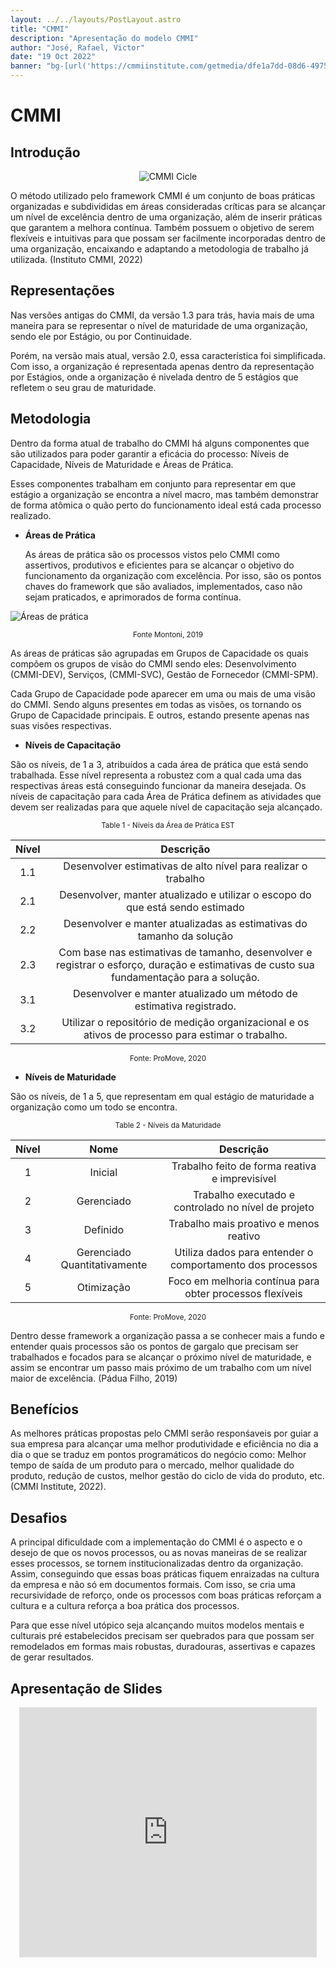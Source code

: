 ```yaml
---
layout: ../../layouts/PostLayout.astro
title: "CMMI"
description: "Apresentação do modelo CMMI"
author: "José, Rafael, Victor"
date: "19 Oct 2022"
banner: "bg-[url('https://cmmiinstitute.com/getmedia/dfe1a7dd-08d6-4975-a993-08968e4060d2/CMMI_v2_081720_892x595.jpg')] bg-hero bg-no-repeat bg-center"
---
```


# CMMI

## Introdução
<div align="center">

![CMMI Cicle](https://i0.wp.com/www.layermark.com/wp-content/uploads/2021/03/cmmi-circle-1.jpg?resize=427%2C427&ssl=1)

</div>

O método utilizado pelo framework CMMI é um conjunto de boas práticas organizadas e subdivididas em áreas consideradas críticas para se alcançar um nível de excelência dentro de uma organização, além de inserir práticas que garantem a melhora contínua. Também possuem o objetivo de serem flexíveis e intuitivas para que possam ser facilmente incorporadas dentro de uma organização, encaixando e adaptando a metodologia de trabalho já utilizada. (Instituto CMMI, 2022)

## Representações

Nas versões antigas do CMMI, da versão 1.3 para trás, havia mais de uma maneira para se representar o nível de maturidade de uma organização, sendo ele por Estágio, ou por Continuidade.

Porém, na versão mais atual, versão 2.0, essa característica foi simplificada. Com isso, a organização é representada apenas dentro da representação por Estágios, onde a organização é nivelada dentro de 5 estágios que refletem o seu grau de maturidade.

##  Metodologia

Dentro da forma atual de trabalho do CMMI há alguns componentes que são utilizados para poder garantir a eficácia do processo: Níveis de Capacidade, Níveis de Maturidade e Áreas de Prática.

Esses componentes trabalham em conjunto para representar em que estágio a organização se encontra a nível macro, mas também demonstrar de forma atômica o quão perto do funcionamento ideal está cada processo realizado.

- **Áreas de Prática**

    As áreas de prática são os processos vistos pelo CMMI como assertivos, produtivos e eficientes para se alcançar o objetivo do funcionamento da organização com excelência. Por isso, são os pontos chaves do framework que são avaliados, implementados, caso não sejam praticados, e aprimorados de forma contínua.

![Áreas de prática](https://promovesolucoes.com/wp-content/uploads/2018/04/areas-de-pratica-cmmi-atualizado.png)

<center><sub> Fonte Montoni, 2019 </sub></center>


As áreas de práticas são agrupadas em Grupos de Capacidade os quais compõem os grupos de visão do CMMI sendo eles: Desenvolvimento (CMMI-DEV), Serviços, (CMMI-SVC), Gestão de Fornecedor (CMMI-SPM).

Cada Grupo de Capacidade pode aparecer em uma ou mais de uma visão do CMMI. Sendo alguns presentes em todas as visões, os tornando os Grupo de Capacidade principais. E outros, estando presente apenas nas suas visões respectivas.

- **Níveis de Capacitação**

São os níveis, de 1 a 3, atribuídos a cada área de prática que está sendo trabalhada. Esse nível representa a robustez com a qual cada uma das respectivas áreas está conseguindo funcionar da maneira desejada. Os níveis de capacitação para cada Área de Prática definem as atividades que devem ser realizadas para que aquele nível de capacitação seja alcançado.

<div align="center">
<sub>Table 1 - Níveis da Área de Prática EST </sub>

| Nível | Descrição |
| :---: | :-------------------: |
| 1.1   |Desenvolver estimativas de alto nível para realizar o trabalho |
| 2.1   |Desenvolver, manter atualizado e utilizar o escopo do que está sendo estimado |
| 2.2   |Desenvolver e manter atualizadas as estimativas do tamanho da solução |
| 2.3   | Com base nas estimativas de tamanho, desenvolver e registrar o esforço, duração e estimativas de custo sua fundamentação para a solução. |
| 3.1   |Desenvolver e manter atualizado um método de estimativa registrado. |
| 3.2   |Utilizar o repositório de medição organizacional e os ativos de processo para estimar o trabalho. |

<sub>Fonte: ProMove, 2020 </sub>
</div>

-  **Níveis de Maturidade**

São os níveis, de 1 a 5, que representam em qual estágio de maturidade a organização como um todo se encontra.

<div align="center">
<sub>Table 2 - Níveis da Maturidade </sub>

| Nível | Nome | Descrição |
| :---: | :------: | :-------------------: |
| 1   | Inicial |Trabalho feito de forma reativa e imprevisível |
| 2   | Gerenciado |Trabalho executado e controlado no nível de projeto |
| 3   | Definido |Trabalho mais proativo e menos reativo |
| 4   | Gerenciado Quantitativamente | Utiliza dados para entender o comportamento dos processos |
| 5   | Otimização |Foco em melhoria contínua para obter processos flexíveis |

<sub>Fonte: ProMove, 2020 </sub>
</div>

Dentro desse framework a organização passa a se conhecer mais a fundo e entender quais processos são os pontos de gargalo que precisam ser trabalhados e focados para se alcançar o próximo nível de maturidade, e assim se encontrar um passo mais próximo de um trabalho com um nível maior de excelência. (Pádua Filho, 2019)

## Benefícios

As melhores práticas propostas pelo CMMI serão responśaveis por guiar a sua empresa para alcançar uma melhor produtividade e eficiência no dia a dia o que se traduz em pontos programáticos do negócio como: Melhor tempo de saída de um produto para o mercado, melhor qualidade do produto, redução de custos, melhor gestão do ciclo de vida do produto, etc. (CMMI Institute, 2022).

## Desafios

A principal dificuldade com a implementação do CMMI é o aspecto e o desejo de que os novos processos, ou as novas maneiras de se realizar esses processos, se tornem institucionalizadas dentro da organização. Assim, conseguindo que essas boas práticas fiquem enraizadas na cultura da empresa e não só em documentos formais. Com isso, se cria uma recursividade de reforço, onde os processos com boas práticas reforçam a cultura e a cultura reforça a boa prática dos processos.

Para que esse nível utópico seja alcançando muitos modelos mentais e culturais pré estabelecidos precisam ser quebrados para que possam ser remodelados em formas mais robustas, duradouras, assertivas e capazes de gerar resultados.

## Apresentação de Slides

<div align="center">

<iframe src="https://www.slideshare.net/slideshow/embed_code/key/y7XBjm77RrPblB?hostedIn=slideshare&page=upload" width="476" height="400" frameborder="0" marginwidth="0" marginheight="0" scrolling="no"></iframe>

</div>
